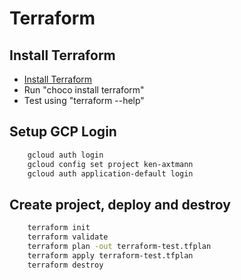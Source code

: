 # Terraform

## Install Terraform

- [Install Terraform](https://developer.hashicorp.com/terraform/tutorials/aws-get-started/install-cli)
- Run "choco install terraform"
- Test using "terraform --help"

## Setup GCP Login

```bash
    gcloud auth login
    gcloud config set project ken-axtmann
    gcloud auth application-default login
```

## Create project, deploy and destroy

```bash
    terraform init
    terraform validate
    terraform plan -out terraform-test.tfplan
    terraform apply terraform-test.tfplan
    terraform destroy
```
